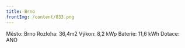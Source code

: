 ```yaml
---
title: Brno
frontImg: /content/833.png
---
```

Město: Brno
Rozloha: 36,4m2
Výkon: 8,2 kWp
Baterie: 11,6 kWh
Dotace: ANO